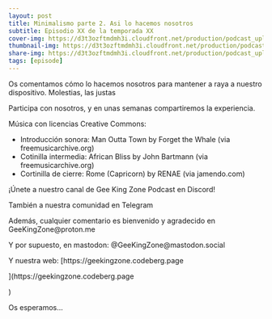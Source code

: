 ```yaml
---
layout: post
title: Minimalismo parte 2. Asi lo hacemos nosotros
subtitle: Episodio XX de la temporada XX
cover-img: https://d3t3ozftmdmh3i.cloudfront.net/production/podcast_uploaded_nologo/14743809/14743809-1619370377976-ce118b9b0f9a8.jpg
thumbnail-img: https://d3t3ozftmdmh3i.cloudfront.net/production/podcast_uploaded_nologo/14743809/14743809-1619370377976-ce118b9b0f9a8.jpg
share-img: https://d3t3ozftmdmh3i.cloudfront.net/production/podcast_uploaded_nologo/14743809/14743809-1619370377976-ce118b9b0f9a8.jpg
tags: [episode]
---
```


<p>Os comentamos cómo lo hacemos nosotros para mantener a raya a nuestro dispositivo. Molestias, las justas</p>
<p>Participa con nosotros, y en unas semanas compartiremos la experiencia.</p>
<p>Música con licencias Creative Commons:</p>
<ul>
 <li>Introducción sonora: Man Outta Town by Forget the Whale (via freemusicarchive.org)</li>
 <li>Cotinilla intermedia: African Bliss by John Bartmann (via freemusicarchive.org)</li>
  <li>Cortinilla de cierre: Rome (Capricorn) by RENAE (via jamendo.com)</li>
</ul>
<p>¡Únete a nuestro canal de Gee King Zone Podcast en Discord!</p>
<p>También a nuestra comunidad en Telegram</p>
<p>Además, cualquier comentario es bienvenido y agradecido en GeeKingZone@proton.me</p>
<p>Y por supuesto, en mastodon: @GeeKingZone@mastodon.social</p>
<p>Y nuestra web: [https://geekingzone.codeberg.page</p>](https://geekingzone.codeberg.page</p>)
<p>Os esperamos...</p>
